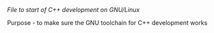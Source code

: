 *File to start of C++ development on GNU/Linux*

Purpose - to make sure the GNU toolchain for C++ development works
